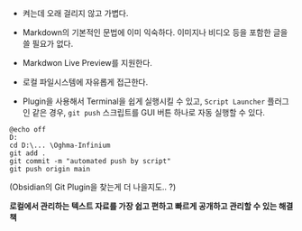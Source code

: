 
- 켜는데 오래 걸리지 않고 가볍다.
- Markdown의 기본적인 문법에 이미 익숙하다. 이미지나 비디오 등을 포함한 글을 쓸 필요가 없다.
- Markdwon Live Preview를 지원한다.
- 로컬 파일시스템에 자유롭게 접근한다.

- Plugin을 사용해서 Terminal을 쉽게 실행시킬 수 있고, `Script Launcher` 플러그인 같은 경우, `git push` 스크립트를 GUI 버튼 하나로 자동 실행할 수 있다.

```
@echo off
D:
cd D:\... \Oghma-Infinium
git add .
git commit -m "automated push by script"
git push origin main
```
(Obsidian의 Git Plugin을 찾는게 더 나을지도.. ?)

**로컬에서 관리하는 텍스트 자료를 가장 쉽고 편하고 빠르게 공개하고 관리할 수 있는 해결책**


